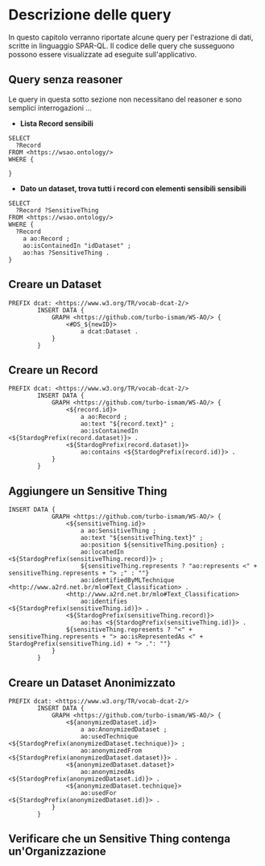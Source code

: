 # Descrizione delle query

In questo capitolo verranno riportate alcune query per l'estrazione di dati, scritte in linguaggio SPAR-QL.
Il codice delle query che susseguono possono essere visualizzate ad eseguite sull'applicativo.

## Query senza reasoner

Le query in questa sotto sezione non necessitano del reasoner e sono semplici interrogazioni ...

* **Lista Record sensibili**
```
SELECT
  ?Record
FROM <https://wsao.ontology/>
WHERE {
  
}
```
* **Dato un dataset, trova tutti i record con elementi sensibili sensibili**
```
SELECT
  ?Record ?SensitiveThing
FROM <https://wsao.ontology/>
WHERE {
  ?Record 
    a ao:Record ;
    ao:isContainedIn "idDataset" ;
    ao:has ?SensitiveThing .
}
```

## Creare un Dataset
```
PREFIX dcat: <https://www.w3.org/TR/vocab-dcat-2/>
        INSERT DATA {
            GRAPH <https://github.com/turbo-ismam/WS-AO/> {
                <#DS_${newID}> 
                    a dcat:Dataset .
            }
        }
```

## Creare un Record
```
PREFIX dcat: <https://www.w3.org/TR/vocab-dcat-2/>
        INSERT DATA {
            GRAPH <https://github.com/turbo-ismam/WS-AO/> {
                <${record.id}>
                    a ao:Record ;
                    ao:text "${record.text}" ;
                    ao:isContainedIn <${StardogPrefix(record.dataset)}> .
                <${StardogPrefix(record.dataset)}>
                    ao:contains <${StardogPrefix(record.id)}> .
            }
        }
```

## Aggiungere un Sensitive Thing
```
INSERT DATA {
            GRAPH <https://github.com/turbo-ismam/WS-AO/> {
                <${sensitiveThing.id}>
                    a ao:SensitiveThing ;
                    ao:text "${sensitiveThing.text}" ;
                    ao:position ${sensitiveThing.position} ;
                    ao:locatedIn <${StardogPrefix(sensitiveThing.record)}> ;
                    ${sensitiveThing.represents ? "ao:represents <" + sensitiveThing.represents + "> ;" : ""}
                    ao:identifiedByMLTechnique <http://www.a2rd.net.br/mlo#Text_Classification> .
                <http://www.a2rd.net.br/mlo#Text_Classification>
                    ao:identifies <${StardogPrefix(sensitiveThing.id)}> .
                <${StardogPrefix(sensitiveThing.record)}>
                    ao:has <${StardogPrefix(sensitiveThing.id)}> .
                ${sensitiveThing.represents ? "<" + sensitiveThing.represents + "> ao:isRepresentedAs <" + StardogPrefix(sensitiveThing.id) + "> .": ""}
            }
        }
```

## Creare un Dataset Anonimizzato
```
PREFIX dcat: <https://www.w3.org/TR/vocab-dcat-2/>
        INSERT DATA {
            GRAPH <https://github.com/turbo-ismam/WS-AO/> {
                <${anonymizedDataset.id}>
                    a ao:AnonymizedDataset ;
                    ao:usedTechnique <${StardogPrefix(anonymizedDataset.technique)}> ;
                    ao:anonymizedFrom <${StardogPrefix(anonymizedDataset.dataset)}> .
                <${anonymizedDataset.dataset}>
                    ao:anonymizedAs <${StardogPrefix(anonymizedDataset.id)}> .               
                <${anonymizedDataset.technique}>
                    ao:usedFor <${StardogPrefix(anonymizedDataset.id)}> .
            }
        }
```

## Verificare che un Sensitive Thing contenga un'Organizzazione
```

```

##
```

```


